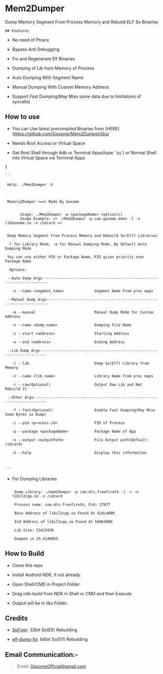 # Mem2Dumper
Dump Memory Segment From Process Memory and Rebuild ELF So Binaries




	## Features

- No need of Ptrace

- Bypass Anti Debugging

- Fix and Regenerate Elf Binaries

- Dumping of Lib from Memory of Process

- Auto Dumping With Segment Name

- Manual Dumping With Custom Memory Address

- Support Fast Dumping(May Miss some data due to limitations of syscalls)

## How to use

- You can Use latest precompiled Binaries from [HERE](https://github.com/Goxome/Mem2Dumper/libs/

- Needs Root Access or Virtual Space

- Get Root Shell through Adb or Terminal Apps(type: 'su') or Normal Shell into Virtual Space via Terminal Apps

1

	```

	 Help: ./Mem2Dumper -h

	 

	 Memory2Dumper <==> Made By Goxome

	 
           Usage: ./Mem2Dumper -p <packageName> <option(s)
           Usage Example: >> ./Mem2Dumper -p com.goxome.demo -l -n libGoxome.so -o /sdcard <<

  
	 Dump Memory Segment From Process Memory and Rebuild So(Elf) Libraries

	 -l for Library Mode, -m for Manual Dumping Mode, By Default Auto Dumping Mode

	 You can use either PID or Package Name, PID given priority over Package Name

	  Options:

	 --Auto Dump Args-------------------------------------------------------------------------

	   -n --name <segment_name>              Segment Name From proc maps

	 --Manual Dump Args-----------------------------------------------------------------------

	   -m --manual                           Manual Dump Mode for Custom Address

	   -n --name <dump_name>                 Dumping File Name

	   -s --start <address>                  Starting Address

	   -e --end <address>                    Ending Address

	 --Lib Dump Args-------------------------------------------------------------------------

	   -l --lib                              Dump So(Elf) Library from Memory

	   -n --name <lib_name>                  Library Name From proc maps

	   -r --raw(Optional)                    Output Raw Lib and Not Rebuild It

	 --Other Args----------------------------------------------------------------------------

	   -f --fast(Optional)                   Enable Fast Dumping(May Miss Some Bytes in Dump)

	   -i --pid <process-id>                 PID of Process

	   -p --package <packageName>            Package Name of App

	   -o --output <outputPath>              File Output path(Default: /sdcard)

	   -h --help                             Display this information

	  

	```

- For Dumping Libraries

	```

	 Dump Library: ./mem2dumper -p com.dts.freefireth -l -r -n libil2cpp.so -o /sdcard

	 Process name: com.dts.freefireth, Pid: 27077

	 Base Address of libil2cpp.so Found At b2dc4000

	 End Address of libil2cpp.so Found At b60b5000

	 Lib Size: 53415936

	 Dumped in 25.414995S

	```

## How to Build

- Clone this repo

- Install Android NDK, if not already.

- Open Shell/CMD in Project Folder

- Drag ndk-build from NDK in Shell or CMD and then Execute

- Output will be in libs Folder.

## Credits

- [SoFixer](https://github.com/F8LEFT/SoFixer): 32bit So(Elf) Rebuilding

- [elf-dump-fix](https://github.com/maiyao1988/elf-dump-fix): 64bit So(Elf) Rebuilding

## Email Communication:-

> Email: GoxomeOfficial@gmail.com
